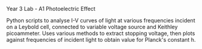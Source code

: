 Year 3 Lab - A1 Photoelectric Effect

Python scripts to analyse I-V curves of light at various frequencies incident on a Leybold cell, connected to variable voltage source and Keithley picoammeter.
Uses various methods to extract stopping voltage, then plots against frequencies of incident light to obtain value for Planck's constant h.
